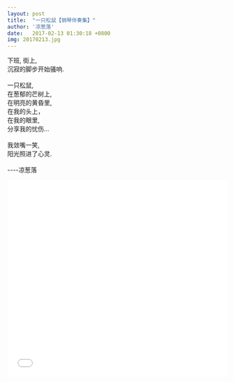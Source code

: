 ```yaml
---
layout: post
title:  "一只松鼠【钢琴伴奏集】"
author: '凉葱落'
date:   2017-02-13 01:30:18 +0800
img: 20170213.jpg
---
```

下班, 街上,<br/>
沉寂的脚步开始骚响.<br/>
<br/>
一只松鼠,<br/>
在葱郁的芒树上,<br/>
在明亮的黄昏里,<br/>
在我的头上，<br/>
在我的眼里,<br/>
分享我的忧伤...<br/>
<br/>
我敛嘴一笑,<br/>
阳光照进了心灵.<br/>
<br/>
----凉葱落
<iframe frameborder="0" src="//music.163.com/outchain/player?type=1&id=35015153&auto=1&height=430" allowfullscreen style="width:100%;height:450px"></iframe>


